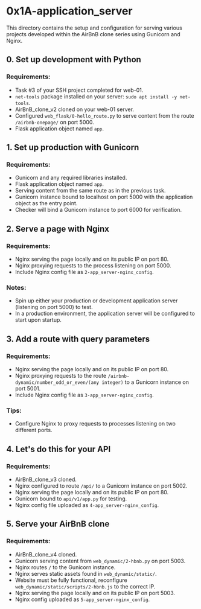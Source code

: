 # 0x1A-application_server

This directory contains the setup and configuration for serving various projects developed within the AirBnB clone series using Gunicorn and Nginx.

## 0. Set up development with Python

### Requirements:

- Task #3 of your SSH project completed for web-01.
- `net-tools` package installed on your server: `sudo apt install -y net-tools`.
- AirBnB_clone_v2 cloned on your web-01 server.
- Configured `web_flask/0-hello_route.py` to serve content from the route `/airbnb-onepage/` on port 5000.
- Flask application object named `app`.

## 1. Set up production with Gunicorn

### Requirements:

- Gunicorn and any required libraries installed.
- Flask application object named `app`.
- Serving content from the same route as in the previous task.
- Gunicorn instance bound to localhost on port 5000 with the application object as the entry point.
- Checker will bind a Gunicorn instance to port 6000 for verification.

## 2. Serve a page with Nginx

### Requirements:

- Nginx serving the page locally and on its public IP on port 80.
- Nginx proxying requests to the process listening on port 5000.
- Include Nginx config file as `2-app_server-nginx_config`.

### Notes:

- Spin up either your production or development application server (listening on port 5000) to test.
- In a production environment, the application server will be configured to start upon startup.

## 3. Add a route with query parameters

### Requirements:

- Nginx serving the page locally and on its public IP on port 80.
- Nginx proxying requests to the route `/airbnb-dynamic/number_odd_or_even/(any integer)` to a Gunicorn instance on port 5001.
- Include Nginx config file as `3-app_server-nginx_config`.

### Tips:

- Configure Nginx to proxy requests to processes listening on two different ports.

## 4. Let's do this for your API

### Requirements:

- AirBnB_clone_v3 cloned.
- Nginx configured to route `/api/` to a Gunicorn instance on port 5002.
- Nginx serving the page locally and on its public IP on port 80.
- Gunicorn bound to `api/v1/app.py` for testing.
- Nginx config file uploaded as `4-app_server-nginx_config`.

## 5. Serve your AirBnB clone

### Requirements:

- AirBnB_clone_v4 cloned.
- Gunicorn serving content from `web_dynamic/2-hbnb.py` on port 5003.
- Nginx routes `/` to the Gunicorn instance.
- Nginx serves static assets found in `web_dynamic/static/`.
- Website must be fully functional, reconfigure `web_dynamic/static/scripts/2-hbnb.js` to the correct IP.
- Nginx serving the page locally and on its public IP on port 5003.
- Nginx config uploaded as `5-app_server-nginx_config`.
